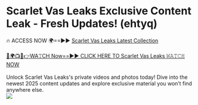 # Scarlet Vas Leaks Exclusive Content Leak - Fresh Updates! (ehtyq)

🔥 ACCESS NOW 🌍==►► <a href="https://tinyurl.com/kvy9nzfs" rel="nofollow">Scarlet Vas Leaks Latest Collection</a>
<br><br>
[🔴🌍📺📱👉WA𝚃CH Now==►► CLICK HERE TO Scarlet Vas Leaks 𝚆𝙰𝚃𝙲𝙷 NOW](https://tinyurl.com/kvy9nzfs)
<br><br>
Unlock Scarlet Vas Leaks's private videos and photos today! Dive into the newest 2025 content updates and explore exclusive material you won’t find anywhere else.
<br>
<a href="https://tinyurl.com/kvy9nzfs" rel="nofollow" data-target="animated-image.originalLink"><img src="https://camo.githubusercontent.com/8a4f000d20f83aca3bf7ec5f350d767afa0574a8a352519fd8cfa583a6f93a33/68747470733a2f2f692e696d6775722e636f6d2f644a486b345a712e676966" data-canonical-src="https://i.imgur.com/dJHk4Zq.gif" style="max-width: 100%; display: inline-block;" data-target="animated-image.originalImage"></a>
<br>

